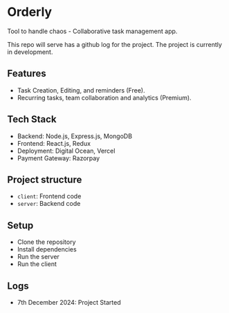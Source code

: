 # Orderly
Tool to handle chaos - Collaborative task management app.

This repo will serve has a github log for the project. The project is currently in development.

## Features
- Task Creation, Editing, and reminders (Free).
- Recurring tasks, team collaboration and analytics (Premium).

## Tech Stack
- Backend: Node.js, Express.js, MongoDB
- Frontend: React.js, Redux
- Deployment: Digital Ocean, Vercel
- Payment Gateway: Razorpay

## Project structure
- `client`: Frontend code
- `server`: Backend code

## Setup
- Clone the repository
- Install dependencies
- Run the server
- Run the client

## Logs
- 7th December 2024: Project Started